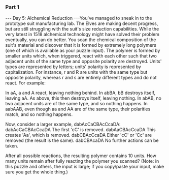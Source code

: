 ### Part 1

--- Day 5: Alchemical Reduction ---You've managed to sneak in to the prototype suit manufacturing lab.  The Elves are making decent progress, but are still struggling with the suit's size reduction capabilities.
While the very latest in 1518 alchemical technology might have solved their problem eventually, you can do better.  You scan the chemical composition of the suit's material and discover that it is formed by extremely long polymers (one of which is available as your puzzle input).
The polymer is formed by smaller units which, when triggered, react with each other such that two adjacent units of the same type and opposite polarity are destroyed. Units' types are represented by letters; units' polarity is represented by capitalization.  For instance, r and R are units with the same type but opposite polarity, whereas r and s are entirely different types and do not react.
For example:

In aA, a and A react, leaving nothing behind.
In abBA, bB destroys itself, leaving aA.  As above, this then destroys itself, leaving nothing.
In abAB, no two adjacent units are of the same type, and so nothing happens.
In aabAAB, even though aa and AA are of the same type, their polarities match, and so nothing happens.

Now, consider a larger example, dabAcCaCBAcCcaDA:
dabAcCaCBAcCcaDA  The first 'cC' is removed.
dabAaCBAcCcaDA    This creates 'Aa', which is removed.
dabCBAcCcaDA      Either 'cC' or 'Cc' are removed (the result is the same).
dabCBAcaDA        No further actions can be taken.

After all possible reactions, the resulting polymer contains 10 units.
How many units remain after fully reacting the polymer you scanned? (Note: in this puzzle and others, the input is large; if you copy/paste your input, make sure you get the whole thing.)
